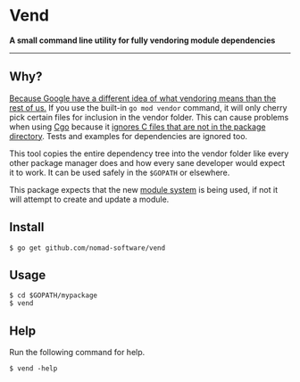 # Vend

**A small command line utility for fully vendoring module dependencies**

---

## Why?

[Because Google have a different idea of what vendoring means than the rest of us.](https://github.com/golang/go/issues/26366) If you use the built-in `go mod vendor` command, it will only cherry pick certain files for inclusion in the vendor folder. This can cause problems when using [Cgo](https://blog.golang.org/c-go-cgo) because it [ignores C files that are not in the package directory](https://github.com/golang/go/issues/26366#issuecomment-405683150). Tests and examples for dependencies are ignored too.

This tool copies the entire dependency tree into the vendor folder like every other package manager does and how every sane developer would expect it to work. It can be used safely in the `$GOPATH` or elsewhere.

This package expects that the new [module system](https://github.com/golang/go/wiki/Modules) is being used, if not it will attempt to create and update a module.

## Install

```
$ go get github.com/nomad-software/vend
```

## Usage

```
$ cd $GOPATH/mypackage
$ vend
```

## Help

Run the following command for help.

```
$ vend -help
```
